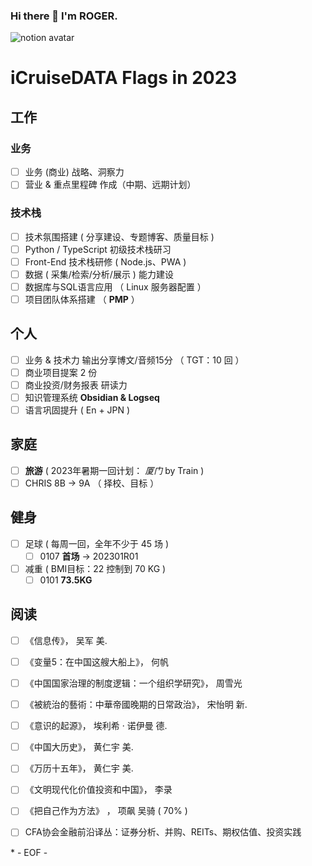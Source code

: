 ### Hi there 👋 I'm ROGER. 

![notion avatar](https://notion-avatar.vercel.app/api/img/eyJmYWNlIjo2LCJub3NlIjozLCJtb3V0aCI6MTAsImV5ZXMiOjYsImV5ZWJyb3dzIjoxMCwiZ2xhc3NlcyI6MiwiaGFpciI6MTQsImFjY2Vzc29yaWVzIjowLCJkZXRhaWxzIjowLCJiZWFyZCI6MH0=)

<!--
**5iCruise/5iCruise** is a ✨ _special_ ✨ repository because its `README.md` (this file) appears on your GitHub profile.

Here are some ideas to get you started:

- 🔭 I’m currently working on ...
- 🌱 I’m currently learning ...
- 👯 I’m looking to collaborate on ...
- 🤔 I’m looking for help with ...
- 💬 Ask me about ...
- 📫 How to reach me: ...
- 😄 Pronouns: ...
- ⚡ Fun fact: ...
-->

# iCruiseDATA Flags in 2023  

## 工作  
### 业务  
- [ ] 业务 (商业) 战略、洞察力  
- [ ] 营业 & 重点里程碑 作成（中期、远期计划）   

### 技术栈  
- [ ] 技术氛围搭建 ( 分享建设、专题博客、质量目标 )   
- [ ] Python / TypeScript 初级技术栈研习   
- [ ] Front-End 技术栈研修 ( Node.js、PWA )    
- [ ] 数据 ( 采集/检索/分析/展示 ) 能力建设    
- [ ] 数据库与SQL语言应用 （ Linux 服务器配置 ）     
- [ ] 项目团队体系搭建  （ **PMP** ）

## 个人  
- [ ] 业务 & 技术力 输出分享博文/音频15分 （ TGT：10 回 ）   
- [ ] 商业项目提案 2 份   
- [ ] 商业投资/财务报表 研读力   
- [ ] 知识管理系统 **Obsidian & Logseq**    
- [ ] 语言巩固提升 ( En + JPN )   

## 家庭  
- [ ] **旅游** ( 2023年暑期一回计划： *厦门* by Train )  
- [ ] CHRIS 8B → 9A （ 择校、目标 ）  

## 健身  
- [ ] 足球 ( 每周一回，全年不少于 45 场 )  
    - [ ] 0107  **首场**  →  202301R01    
- [ ] 减重 ( BMI目标：22  控制到 70 KG )  
    - [ ] 0101 **73.5KG**  

## 阅读  
- [ ] 《信息传》， 吴军  美.   
- [ ] 《变量5：在中国这艘大船上》， 何帆  
- [ ] 《中国国家治理的制度逻辑：一个组织学研究》， 周雪光      
- [ ] 《被統治的藝術：中華帝國晚期的日常政治》， 宋怡明  新.  
- [ ] 《意识的起源》， 埃利希 · 诺伊曼  德.   
- [ ] 《中国大历史》， 黄仁宇  美.   
- [ ] 《万历十五年》， 黄仁宇  美.     
- [ ] 《文明现代化价值投资和中国》， 李录
- [ ] 《把自己作为方法》 ， 项飙 吴骑  ( 70% )    
- [ ] CFA协会金融前沿译丛：证券分析、并购、REITs、期权估值、投资实践    


\* - EOF - 
